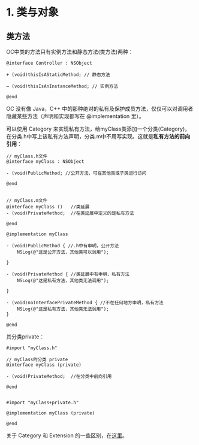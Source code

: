 # 1. 类与对象

## 类方法

OC中类的方法只有实例方法和静态方法\(类方法\)两种：

```
@interface Controller : NSObject

+ (void)thisIsAStaticMethod; // 静态方法

– (void)thisIsAnInstanceMethod; // 实例方法

@end
```

OC 没有像 Java，C++ 中的那种绝对的私有及保护成员方法，仅仅可以对调用者隐藏某些方法（声明和实现都写在 @implementation 里）。

可以使用 Category 来实现私有方法，给myClass类添加一个分类\(Category\)，在分类.h中写上该私有方法声明，分类.m中不用写实现。这就是**私有方法的前向引用**：

```
// myClass.h文件
@interface myClass : NSObject

- (void)PublicMethod; //公开方法，可在其他类或子类进行访问

@end


// myClass.m文件
@interface myClass ()   //类延展
- (void)PrivateMethod;  //在类延展中定义的是私有方法

@end

@implementation myClass

- (void)PublicMethod { //.h中有申明，公开方法
    NSLog(@"这是公开方法，其他类可以调用");

}

- (void)PrivateMethod { //类延展中有申明，私有方法
    NSLog(@"这是私有方法，其他类无法调用");

}

- (void)noInterfacePrivateMethod { //不在任何地方申明，私有方法
    NSLog(@"这是私有方法，其他类无法调用");
}

@end
```

其分类private：

```
#import "myClass.h"

// myClass的分类 private
@interface myClass (private)

- (void)PrivateMethod;  //在分类中前向引用

@end


#import "myClass+private.h"

@implementation myClass (private)

@end
```

关于 Category 和 Extension 的一些区别，在[这里](https://hit-alibaba.github.io/interview/iOS/ObjC-Basic/Class.html#extension)。

































